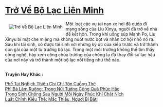 <a href="https://truyentiki.com/tro-ve-bo-lac-lien-minh.30649/" title="Trở Về Bộ Lạc Liên Minh"><h1>Trở Về Bộ Lạc Liên Minh</h1></a><div style="display:table"><img align="right" style="float: left; padding: 10px;" src="https://truyentiki.com/a/img/str/src/30649.jpg" alt="Trở Về Bộ Lạc Liên Minh">Một loạt các vụ tai nạn xe hơi đã cướp đi mạng sống của Liu Xinyu, người đã trở về nhà để kết hôn. Trong khi uống súp Mạnh Po, Liu Xinyu bí mật che miệng mà không nuốt nước bọt và nhân cơ hội nhổ nó ra. Sau khi tái sinh, cô được tái sinh với những ký ức của kiếp trước và trở thành con gái của một tù trưởng bộ lạc. Trong một môi trường không thể tìm thấy công nghệ, hãy xem công chúa trưởng của chúng ta đã thay đổi sự lạc hậu của nơi này và trở thành một bộ lạc nổi tiếng như thế nào.</div><p><br><b>Truyện Hay Khác :</b></p><a href="https://truyentiki.com/phe-tai-nghich-thien-chi-chi-ton-cuong-the.30648/" alt="Phế Tài Nghịch Thiên Chi Chí Tôn Cuồng Thê">Phế Tài Nghịch Thiên Chi Chí Tôn Cuồng Thê</a><br/><a href="https://github.com/nownovels/truyenhay/tree/master/truyenhay/30530/README.md" alt="Phì Bà Làm Ruộng: Trong Núi Tướng Công Quá Phúc Hắc">Phì Bà Làm Ruộng: Trong Núi Tướng Công Quá Phúc Hắc</a><br/><a href="https://github.com/nownovels/top500/tree/master/truyenhay/33720/" alt="Trọng Sinh Chồng Sau Người Mỗi Ngày Phúc Khí Chật Ních">Trọng Sinh Chồng Sau Người Mỗi Ngày Phúc Khí Chật Ních</a><br/><a href="https://truyentiki.wordpress.com/2020/06/08/luat-chinh-kieu-the-mac-thieu-nguoi-bi-bat/" alt="Luật Chính Kiều Thê: Mặc Thiếu, Ngươi Bị Bắt!">Luật Chính Kiều Thê: Mặc Thiếu, Ngươi Bị Bắt!</a><br/>